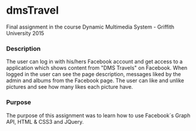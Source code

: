 # dmsTravel
Final assignment in the course Dynamic Multimedia System - Griffith University 2015

### Description
The user can log in with his/hers Facebook account and get access to a application which shows content from "DMS Travels" on Facebook. When logged in the user can see the page description, messages liked by the admin and albums from the Facebook page. The user can like and unlike pictures and see how many likes each picture have.

### Purpose
The purpose of this assignment was to learn how to use Facebook´s Graph API, HTML & CSS3 and JQuery.
